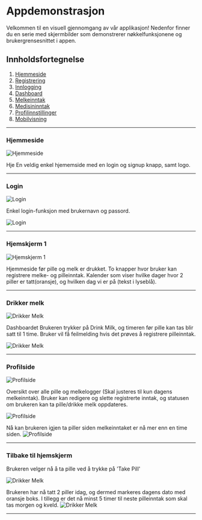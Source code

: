 # Appdemonstrasjon

Velkommen til en visuell gjennomgang av vår applikasjon! Nedenfor finner du en serie med skjermbilder som demonstrerer nøkkelfunksjonene og brukergrensesnittet i appen.

## Innholdsfortegnelse

1. [Hjemmeside](#hjemmeside)
2. [Registrering](#registrering)
3. [Innlogging](#innlogging)
4. [Dashboard](#dashboard)
5. [Melkeinntak](#melkeinntak)
6. [Medisininntak](#medisininntak)
7. [Profilinnstillinger](#profilinnstillinger)
8. [Mobilvisning](#mobilvisning)

---

### Hjemmeside

![Hjemmeside](screenshots/1.png)

Hje En veldig enkel hjememside med en login og signup knapp, samt logo.

---

### Login

![Login](screenshots/2.png)

Enkel login-funksjon med brukernavn og passord.

![Login](screenshots/3.png)

---

### Hjemskjerm 1

![Hjemskjerm 1](screenshots/4.png)

Hjemmeside før pille og melk er drukket. To knapper hvor bruker kan registrere melke- og pilleinntak. Kalender som viser hvilke dager hvor 2 piller er tatt(oransje), og hvilken dag vi er på (tekst i lyseblå).

---

### Drikker melk

![Drikker Melk](screenshots/5.png)

Dashboardet Brukeren trykker på Drink Milk, og timeren før pille kan tas blir satt til 1 time. Bruker vil få feilmelding hvis det prøves å registrere pilleinntak.

![Drikker Melk](screenshots/6.png)

---

### Profilside

![Profilside](screenshots/7.png)

Oversikt over alle pille og melkelogger (Skal justeres til kun dagens melkeinntak). Bruker kan redigere og slette registrerte inntak, og statusen om brukeren kan ta pille/drikke melk oppdateres.

![Profilside](screenshots/9.png)

Nå kan brukeren igjen ta piller siden melkeinntaket er nå mer enn en time siden.
![Profilside](screenshots/10.png)

---

### Tilbake til hjemskjerm

Brukeren velger nå å ta pille ved å trykke på 'Take Pill'

![Drikker Melk](screenshots/10.png)

Brukeren har nå tatt 2 piller idag, og dermed markeres dagens dato med oransje boks. I tillegg er det nå minst 5 timer til neste pilleinntak som skal tas morgen og kveld.
![Drikker Melk](screenshots/11.png)

---
